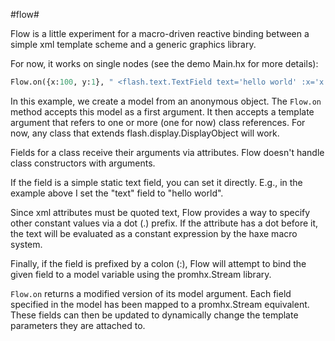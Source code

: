 #flow#

Flow is a little experiment for a macro-driven reactive binding between  a
simple xml template scheme and a generic graphics library.

For now, it works on single nodes (see the demo Main.hx for more details):

```haxe
Flow.on({x:100, y:1}, " <flash.text.TextField text='hello world' :x='x' .y='4'/> ");
```

In this example, we create a model from an anonymous object.  The ```Flow.on```
method accepts this model as a first argument.  It then accepts a template
argument that refers to one or more (one for now) class references. For now,
any class that extends flash.display.DisplayObject will work.

Fields for a class receive their arguments via attributes.  Flow doesn't handle 
class constructors with arguments.

If the field is a simple static text field, you can set it directly.  E.g.,
in the example above I set the "text" field to "hello world".

Since xml attributes must be quoted text, Flow provides a way to specify other
constant values via a dot (.) prefix.  If the attribute has a dot before it, the
text will be evaluated as a constant expression by the haxe macro system.

Finally, if the field is prefixed by a colon (:), Flow will attempt to bind the
given field to a model variable using the promhx.Stream library.

```Flow.on``` returns a modified version of its model argument.  Each field
specified in the model has been mapped to a promhx.Stream equivalent.  These 
fields can then be updated to dynamically change the template parameters they
are attached to.

